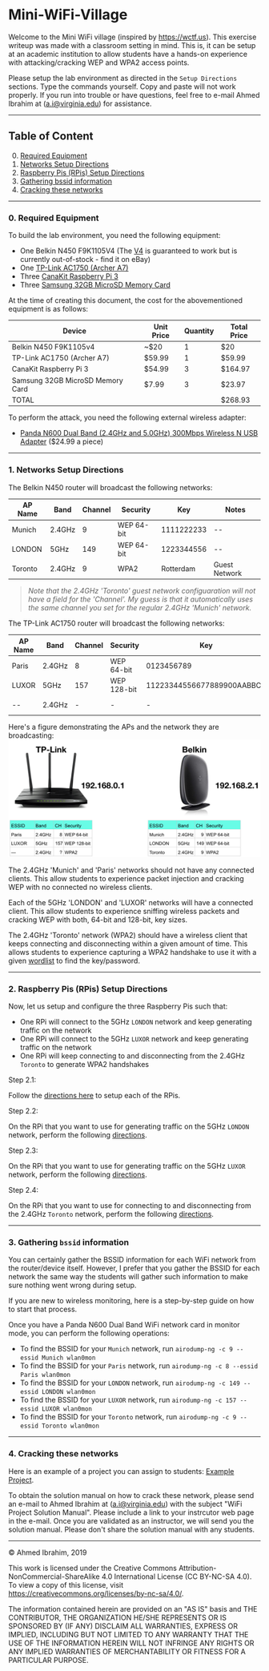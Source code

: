 # Mini-WiFi-Village

Welcome to the Mini WiFi village (inspired by https://wctf.us). This exercise writeup was made with a classroom setting in mind. This is, it can be setup at an academic institution to allow students have a hands-on experience with attacking/cracking WEP and WPA2 access points.

Please setup the lab environment as directed in the ```Setup Directions``` sections.
Type the commands yourself.
Copy and paste will not work properly.
If you run into trouble or have questions, feel free to e-mail Ahmed Ibrahim at (a.i@virginia.edu) for assistance.

---

## Table of Content

<ol start="0">
	<li><a href="#RequiredEquipment">Required Equipment</a></li>
	<li><a href="#Networks Setup Directions">Networks Setup Directions</a></li>
	<li><a href="#RPis Setup Directions">Raspberry Pis (RPis) Setup Directions</a></li>
	<li><a href="#bssid">Gathering bssid information</a></li>
	<li><a href="#cracking">Cracking these networks</a></li>
</ol>

---

<a name="RequiredEquipment"></a>
### 0. Required Equipment

To build the lab environment, you need the following equipment:

- One Belkin N450 F9K1105V4 (The [V4](./images/belkin-bottom.jpg) is guaranteed to work but is currently out-of-stock - find it on eBay)
- One [TP-Link AC1750 (Archer A7)](https://www.amazon.com/gp/product/B079JD7F7G/ref=ppx_yo_dt_b_asin_title_o07__o00_s00)
- Three [CanaKit Raspberry Pi 3](https://www.amazon.com/CanaKit-Raspberry-Premium-Clear-Supply/dp/B07BC7BMHY/ref=pd_ybh_a_10?_encoding=UTF8&psc=1&refRID=7WDD1BYXQ8EA6P5M6NNK)
- Three [Samsung 32GB MicroSD Memory Card](https://www.amazon.com/Samsung-MicroSD-Adapter-MB-ME32GA-AM/dp/B06XWN9Q99/ref=pd_bxgy_236_2?_encoding=UTF8&pd_rd_i=B06XWN9Q99&pd_rd_r=fdab07ed-106b-11e9-af29-9f1ba580f978&pd_rd_w=RIzg8&pd_rd_wg=5gnwN&pf_rd_p=6725dbd6-9917-451d-beba-16af7874e407&pf)

At the time of creating this document, the cost for the abovementioned equipment is as follows:

| Device | Unit Price | Quantity | Total Price |
| -- | -- | -- | -- |
| Belkin N450 F9K1105v4 | ~$20 | 1 | $20 |
| TP-Link AC1750 (Archer A7) | $59.99 | 1 | $59.99 |
| CanaKit Raspberry Pi 3 | $54.99 | 3 | $164.97 |
| Samsung 32GB MicroSD Memory Card | $7.99 | 3 | $23.97 |
| TOTAL |  |  | $268.93 |


To perform the attack, you need the following external wireless adapter:

- [Panda N600 Dual Band (2.4GHz and 5.0GHz) 300Mbps Wireless N USB Adapter](https://www.amazon.com/gp/product/B00U2SIS0O/ref=ppx_yo_dt_b_asin_title_o02__o00_s00?ie=UTF8&psc=1) ($24.99 a piece)

---

<a name="Networks Setup Directions"></a>
### 1. Networks Setup Directions

The Belkin N450 router will broadcast the following networks:

| AP Name | Band | Channel | Security | Key | Notes |
| -- | -- | -- | -- | -- | -- |
| Munich | 2.4GHz | 9 | WEP 64-bit | 1111222233 | -- |
| LONDON | 5GHz | 149 | WEP 64-bit | 1223344556 | -- |
| Toronto | 2.4GHz | 9 | WPA2 | Rotterdam | Guest Network |

> *Note that the 2.4GHz 'Toronto' guest network configuaration will not have a field for the 'Channel'. My guess is that it automatically uses the same channel you set for the regular 2.4GHz 'Munich' network.*

The TP-Link AC1750 router will broadcast the following networks:

| AP Name | Band | Channel | Security | Key | Notes |
| -- | -- | -- | -- | -- | -- |
| Paris | 2.4GHz | 8 | WEP 64-bit | 0123456789 | -- |
| LUXOR | 5GHz | 157 | WEP 128-bit | 11223344556677889900AABBCC | -- |
| -- | 2.4GHz | - | - | - | Guest Network |

Here's a figure demonstrating the APs and the network they are broadcasting:
![FIGURE 1](./images/image1.png)

The 2.4GHz 'Munich' and 'Paris' networks should not have any connected clients. This allow students to experience packet injection and cracking WEP with no connected no wireless clients.

Each of the 5GHz 'LONDON' and 'LUXOR' networks will have a connected client. This allow students to experience sniffing wireless packets and cracking WEP with both, 64-bit and 128-bit, key sizes.

The 2.4GHz 'Toronto' network (WPA2) should have a wireless client that keeps connecting and disconnecting within a given amount of time. This allows students to experience capturing a WPA2 handshake to use it with a given [wordlist](./resources/names.txt) to find the key/password.

---

<a name="RPis Setup Directions"></a>
### 2. Raspberry Pis (RPis) Setup Directions

Now, let us setup and configure the three Raspberry Pis such that:

- One RPi will connect to the 5GHz `LONDON` network and keep generating traffic on the network
- One RPi will connect to the 5GHz `LUXOR` network and keep generating traffic on the network
- One RPi will keep connecting to and disconnecting from the 2.4GHz `Toronto` to generate WPA2 handshakes

Step 2.1:

Follow the [directions here](rpi-initial-setup.md) to setup each of the RPis.

Step 2.2:

On the RPi that you want to use for generating traffic on the 5GHz `LONDON` network, perform the following [directions](rpi-LONDON.md).

Step 2.3:

On the RPi that you want to use for generating traffic on the 5GHz `LUXOR` network, perform the following [directions](rpi-LUXOR.md).

Step 2.4:

On the RPi that you want to use for connecting to and disconnecting from the 2.4GHz `Toronto` network, perform the following [directions](rpi-Toronto.md).

---

<a name="bssid"></a>
### 3. Gathering `bssid` information

You can certainly gather the BSSID information for each WiFi network from the router/device itself. However, I prefer that you gather the BSSID for each network the same way the students will gather such information to make sure nothing went wrong during setup.

If you are new to wireless monitoring, here is a step-by-step guide on how to start that process.

Once you have a Panda N600 Dual Band WiFi network card in monitor mode, you can perform the following operations:

- To find the BSSID for your `Munich` network, run `airodump-ng -c 9 --essid Munich wlan0mon`
- To find the BSSID for your `Paris` network, run `airodump-ng -c 8 --essid Paris wlan0mon`
- To find the BSSID for your `LONDON` network, run `airodump-ng -c 149 --essid LONDON wlan0mon`
- To find the BSSID for your `LUXOR` network, run `airodump-ng -c 157 --essid LUXOR wlan0mon`
- To find the BSSID for your `Toronto` network, run `airodump-ng -c 9 --essid Toronto wlan0mon`

---

<a name="cracking"></a>
### 4. Cracking these networks

Here is an example of a project you can assign to students: [Example Project](./resources/WiFi_Hacking_Project_Example.pdf).

To obtain the solution manual on how to crack these network, please send an e-mail to Ahmed Ibrahim at (a.i@virginia.edu) with the subject "WiFi Project Solution Manual". Please include a link to your instrcutor web page in the e-mail. Once you are validated as an instructor, we will send you the solution manual. Please don't share the solution manual with any students.

---

&copy; Ahmed Ibrahim, 2019

This work is licensed under the Creative Commons Attribution-NonCommercial-ShareAlike 4.0 International License (CC BY-NC-SA 4.0). To view a copy of this license, visit https://creativecommons.org/licenses/by-nc-sa/4.0/.

The information contained herein are provided on an "AS IS" basis and THE CONTRIBUTOR, THE ORGANIZATION HE/SHE REPRESENTS OR IS SPONSORED BY (IF ANY) DISCLAIM ALL WARRANTIES, EXPRESS OR IMPLIED, INCLUDING BUT NOT LIMITED TO ANY WARRANTY THAT THE USE OF THE INFORMATION HEREIN WILL NOT INFRINGE ANY RIGHTS OR ANY IMPLIED WARRANTIES OF MERCHANTABILITY OR FITNESS FOR A PARTICULAR PURPOSE.
